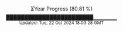<p align="center">
⏳Year Progress (80.81 %)<br>
████████████████████████▁▁▁▁▁▁ <br>
<sub>Updated: Tue, 22 Oct 2024 18:03:28 GMT</sub>
</p>

